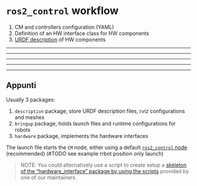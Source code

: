 # `ros2_control` workflow
 1. CM and controllers configuration (YAML)
 2. Definition of an HW interface class for HW components
 3. [URDF description](ros2_control_URDF.md) of HW components

---
---
---
---
---
## Appunti

Usually 3 packages:
1. `description` package, store URDF description files, rviz configurations and meshes
2. `bringup` package, holds launch files and runtime configurations for robots
3. `hardware` package, implements the hardware interfaces

The launch file starts the `CM` node, either using a default [`ros2_control` node](https://github.com/ros-controls/ros2_control/blob/master/controller_manager/src/ros2_control_node.cpp) (recommended) (#TODO see example rrbot position only launch)

> NOTE: You could alternatively use a script to create setup a [skeleton of the “hardware_interface” package by using the scripts](https://stoglrobotics.github.io/ros_team_workspace/use-cases/setup_robot_ros2_control_hardware.html) provided by one of our maintainers.